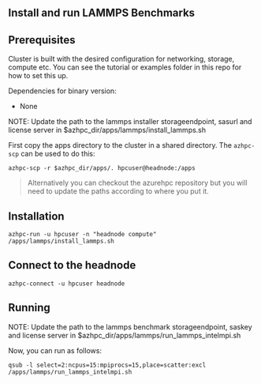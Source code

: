 ## Install and run LAMMPS Benchmarks

## Prerequisites

Cluster is built with the desired configuration for networking, storage, compute etc. You can see the tutorial or examples folder in this repo for how to set this up.

Dependencies for binary version:

* None

NOTE: Update the path to the lammps installer storageendpoint, sasurl and license server in $azhpc_dir/apps/lammps/install_lammps.sh

First copy the apps directory to the cluster in a shared directory.  The `azhpc-scp` can be used to do this:

```
azhpc-scp -r $azhpc_dir/apps/. hpcuser@headnode:/apps
```

> Alternatively you can checkout the azurehpc repository but you will need to update the paths according to where you put it.

## Installation

```
azhpc-run -u hpcuser -n "headnode compute" /apps/lammps/install_lammps.sh  

```

## Connect to the headnode

```
azhpc-connect -u hpcuser headnode
```

## Running

NOTE: Update the path to the lammps benchmark storageendpoint, saskey and license server in $azhpc_dir/apps/lammps/run_lammps_intelmpi.sh

Now, you can run as follows:

```
qsub -l select=2:ncpus=15:mpiprocs=15,place=scatter:excl /apps/lammps/run_lammps_intelmpi.sh

```
